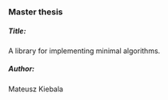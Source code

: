 ### Master thesis
##### Title:
A library for implementing minimal algorithms.

##### Author:
Mateusz Kiebala